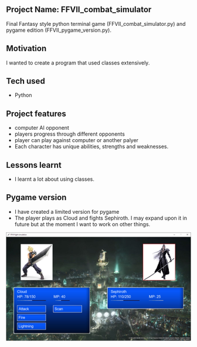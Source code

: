 ## Project Name: FFVII_combat_simulator
Final Fantasy style python terminal game (FFVII_combat_simulator.py) and pygame edition (FFVII_pygame_version.py).

## Motivation
I wanted to create a program that used classes extensively.

## Tech used
- Python

## Project features
- computer AI opponent
- players progress through different opponents
- player can play against computer or another palyer
- Each character has unique abilities, strengths and weaknesses.

## Lessons learnt
- I learnt a lot about using classes. 

## Pygame version
- I have created a limited version for pygame
- The player plays as Cloud and fights Sephiroth. I may expand upon it in future but at the moment I want to work on other things.

![FFVII screenshot](https://github.com/LV255/FFVII_combat_simulator/blob/main/FFVII_combat_simulator.png)
